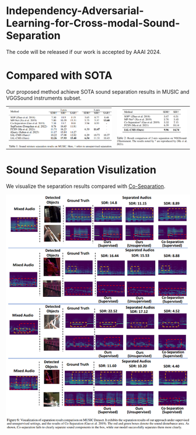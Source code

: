 # Independency-Adversarial-Learning-for-Cross-modal-Sound-Separation
The code will be released if our work is accepted by AAAI 2024.

# Compared with SOTA
Our proposed method achieve SOTA sound separation results in MUSIC and VGGSound instruments subset.
<div align="center">
<table><tr>
<td><img src="Pictures/MUSIC.png" align=center></td>
<td><img src="Pictures/VGGSound.png" align=center></td>
</tr></table>
</div>

# Sound Separation Visulization
We visualize the separation results compared with [Co-Separation](https://github.com/rhgao/co-separation/tree/master).
<div align="center">
<img src="Pictures/Visualization.png" align=center>
</div>
